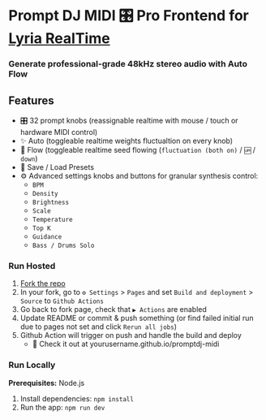 # Prompt DJ MIDI 🎛️ Pro Frontend for [Lyria RealTime](https://deepmind.google/models/lyria/realtime/)

### Generate professional-grade 48kHz stereo audio with Auto Flow

## Features
- 🎛️ 32 prompt knobs (reassignable realtime with mouse / touch or hardware MIDI control)
- ✨ Auto (toggleable realtime weights fluctualtion on every knob)
- 🪩 Flow (toggleable realtime seed flowing (`fluctuation (both on)` / `🆙` / `down`)
- 💾 Save / Load Presets
- ⚙️ Advanced settings knobs and buttons for granular synthesis control:
  - `BPM`
  - `Density`
  - `Brightness`
  - `Scale`
  - `Temperature`
  - `Top K`
  - `Guidance`
  - `Bass / Drums Solo`

### Run Hosted

1. [Fork the repo](https://github.com/daoch4n/promptdj-midi/fork)
2. In your fork, go to `⚙️ Settings` > `Pages` and set `Build and deployment` > `Source` to `Github Actions`
3. Go back to fork page, check that `▶️ Actions` are enabled
4. Update README or commit & push something (or find failed initial run due to pages not set and click `Rerun all jobs`)
5. Github Action will trigger on push and handle the build and deploy
   - 🚀 Check it out at yourusername.github.io/promptdj-midi

### Run Locally

**Prerequisites:**  Node.js

1. Install dependencies:
   `npm install`
2. Run the app:
   `npm run dev`
